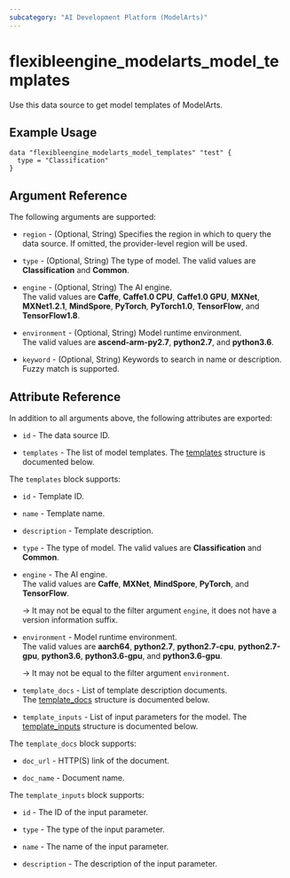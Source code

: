 ```yaml
---
subcategory: "AI Development Platform (ModelArts)"
---
```


# flexibleengine_modelarts_model_templates

Use this data source to get model templates of ModelArts.

## Example Usage

```hcl
data "flexibleengine_modelarts_model_templates" "test" {
  type = "Classification"
}
```

## Argument Reference

The following arguments are supported:

* `region` - (Optional, String) Specifies the region in which to query the data source.
  If omitted, the provider-level region will be used.

* `type` - (Optional, String) The type of model. The valid values are **Classification** and **Common**.  

* `engine` - (Optional, String) The AI engine.  
  The valid values are **Caffe**, **Caffe1.0 CPU**, **Caffe1.0 GPU**, **MXNet**, **MXNet1.2.1**,
   **MindSpore**, **PyTorch**, **PyTorch1.0**, **TensorFlow**, and **TensorFlow1.8**.

* `environment` - (Optional, String) Model runtime environment.  
  The valid values are **ascend-arm-py2.7**, **python2.7**, and **python3.6**.

* `keyword` - (Optional, String) Keywords to search in name or description. Fuzzy match is supported.

## Attribute Reference

In addition to all arguments above, the following attributes are exported:

* `id` - The data source ID.


* `templates` - The list of model templates.
  The [templates](#ModelTemplate_templates) structure is documented below.

<a name="ModelTemplate_templates"></a>
The `templates` block supports:

* `id` - Template ID.

* `name` - Template name.

* `description` - Template description.

* `type` - The type of model. The valid values are **Classification** and **Common**.  

* `engine` - The AI engine.  
  The valid values are **Caffe**, **MXNet**, **MindSpore**, **PyTorch**, and **TensorFlow**.

  -> It may not be equal to the filter argument `engine`, it does not have a version information suffix.

* `environment` - Model runtime environment.  
  The valid values are **aarch64**, **python2.7**, **python2.7-cpu**, **python2.7-gpu**, **python3.6**,
   **python3.6-gpu**, and **python3.6-gpu**.

  -> It may not be equal to the filter argument `environment`.

* `template_docs` - List of template description documents.  
  The [template_docs](#ModelTemplate_TemplatestemplateDocs) structure is documented below.

* `template_inputs` - List of input parameters for the model.
  The [template_inputs](#ModelTemplate_TemplatestemplateInputs) structure is documented below.

<a name="ModelTemplate_TemplatestemplateDocs"></a>
The `template_docs` block supports:

* `doc_url` - HTTP(S) link of the document.

* `doc_name` - Document name.  

<a name="ModelTemplate_TemplatestemplateInputs"></a>
The `template_inputs` block supports:

* `id` - The ID of the input parameter.  

* `type` - The type of the input parameter.  

* `name` - The name of the input parameter.  

* `description` - The description of the input parameter.
